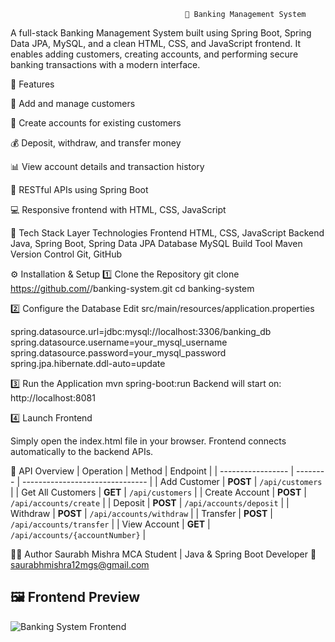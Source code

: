                                            🏦 Banking Management System
A full-stack Banking Management System built using Spring Boot, Spring Data JPA, MySQL, and a clean HTML, CSS, and JavaScript frontend.
It enables adding customers, creating accounts, and performing secure banking transactions with a modern interface.

🚀 Features

👤 Add and manage customers

🏦 Create accounts for existing customers

💰 Deposit, withdraw, and transfer money

📊 View account details and transaction history

🔗 RESTful APIs using Spring Boot

💻 Responsive frontend with HTML, CSS, JavaScript

🧰 Tech Stack
Layer	Technologies
Frontend	HTML, CSS, JavaScript
Backend	Java, Spring Boot, Spring Data JPA
Database	MySQL
Build Tool	Maven
Version Control	Git, GitHub

⚙️ Installation & Setup
1️⃣ Clone the Repository
git clone https://github.com/<your-username>/banking-system.git
cd banking-system

2️⃣ Configure the Database
Edit src/main/resources/application.properties

spring.datasource.url=jdbc:mysql://localhost:3306/banking_db
spring.datasource.username=your_mysql_username
spring.datasource.password=your_mysql_password
spring.jpa.hibernate.ddl-auto=update

3️⃣ Run the Application
mvn spring-boot:run
Backend will start on: http://localhost:8081

4️⃣ Launch Frontend

Simply open the index.html file in your browser.
Frontend connects automatically to the backend APIs.

🧪 API Overview
| Operation         | Method   | Endpoint                        |
| ----------------- | -------- | ------------------------------- |
| Add Customer      | **POST** | `/api/customers`                |
| Get All Customers | **GET**  | `/api/customers`                |
| Create Account    | **POST** | `/api/accounts/create`          |
| Deposit           | **POST** | `/api/accounts/deposit`         |
| Withdraw          | **POST** | `/api/accounts/withdraw`        |
| Transfer          | **POST** | `/api/accounts/transfer`        |
| View Account      | **GET**  | `/api/accounts/{accountNumber}` |


👨‍💻 Author
Saurabh Mishra
MCA Student | Java & Spring Boot Developer
📧 saurabhmishra12mgs@gmail.com


## 🖼️ Frontend Preview
![Banking System Frontend](https://github.com/user-attachments/assets/a8d54b92-f23c-47cf-910e-ec5be3e939b7)

